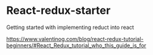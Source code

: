 # React-redux-starter
Getting started with implementing reduct into react

https://www.valentinog.com/blog/react-redux-tutorial-beginners/#React_Redux_tutorial_who_this_guide_is_for
